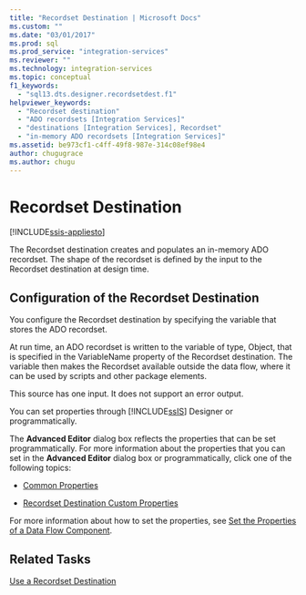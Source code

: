 ```yaml
---
title: "Recordset Destination | Microsoft Docs"
ms.custom: ""
ms.date: "03/01/2017"
ms.prod: sql
ms.prod_service: "integration-services"
ms.reviewer: ""
ms.technology: integration-services
ms.topic: conceptual
f1_keywords: 
  - "sql13.dts.designer.recordsetdest.f1"
helpviewer_keywords: 
  - "Recordset destination"
  - "ADO recordsets [Integration Services]"
  - "destinations [Integration Services], Recordset"
  - "in-memory ADO recordsets [Integration Services]"
ms.assetid: be973cf1-c4ff-49f8-987e-314c08ef98e4
author: chugugrace
ms.author: chugu
---
```

# Recordset Destination

[!INCLUDE[ssis-appliesto](../../includes/applies-to-version/sqlserver-ssis.md)]


  The Recordset destination creates and populates an in-memory ADO recordset. The shape of the recordset is defined by the input to the Recordset destination at design time.  
  
## Configuration of the Recordset Destination  
 You configure the Recordset destination by specifying the variable that stores the ADO recordset.  
  
 At run time, an ADO recordset is written to the variable of type, Object, that is specified in the VariableName property of the Recordset destination. The variable then makes the Recordset available outside the data flow, where it can be used by scripts and other package elements.  
  
 This source has one input. It does not support an error output.  
  
 You can set properties through [!INCLUDE[ssIS](../../includes/ssis-md.md)] Designer or programmatically.  
  
 The **Advanced Editor** dialog box reflects the properties that can be set programmatically. For more information about the properties that you can set in the **Advanced Editor** dialog box or programmatically, click one of the following topics:  
  
-   [Common Properties](https://msdn.microsoft.com/library/51973502-5cc6-4125-9fce-e60fa1b7b796)  
  
-   [Recordset Destination Custom Properties](../../integration-services/data-flow/recordset-destination-custom-properties.md)  
  
 For more information about how to set the properties, see [Set the Properties of a Data Flow Component](../../integration-services/data-flow/set-the-properties-of-a-data-flow-component.md).  
  
## Related Tasks  
 [Use a Recordset Destination](../../integration-services/data-flow/use-a-recordset-destination.md)  
  
  
